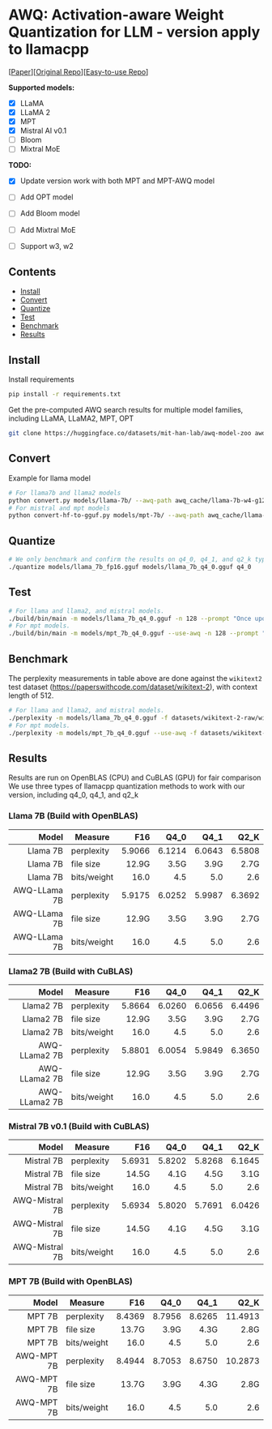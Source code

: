 # AWQ: Activation-aware Weight Quantization for LLM - version apply to llamacpp
[[Paper](https://arxiv.org/abs/2306.00978)][[Original Repo](https://github.com/mit-han-lab/llm-awq)][[Easy-to-use Repo](https://github.com/casper-hansen/AutoAWQ)]

**Supported models:**

- [X] LLaMA
- [x] LLaMA 2
- [X] MPT
- [X] Mistral AI v0.1
- [ ] Bloom
- [ ] Mixtral MoE

**TODO:**
- [x] Update version work with both MPT and MPT-AWQ model
- [ ] Add OPT model
- [ ] Add Bloom model
- [ ] Add Mixtral MoE
- [ ] Support w3, w2


## Contents

- [Install](##Install)
- [Convert](##Convert)
- [Quantize](##Quantize)
- [Test](##Test)
- [Benchmark](##Benchmark)
- [Results](##Results)

## Install
Install requirements
```bash
pip install -r requirements.txt
```
Get the pre-computed AWQ search results for multiple model families, including LLaMA, LLaMA2, MPT, OPT
```bash
git clone https://huggingface.co/datasets/mit-han-lab/awq-model-zoo awq_cache
```

## Convert
Example for llama model
```bash
# For llama7b and llama2 models
python convert.py models/llama-7b/ --awq-path awq_cache/llama-7b-w4-g128.pt --outfile models/llama_7b_fp16.gguf
# For mistral and mpt models
python convert-hf-to-gguf.py models/mpt-7b/ --awq-path awq_cache/llama-7b-w4-g128.pt --outfile models/mpt_7b_fp16.gguf
```

## Quantize
```bash
# We only benchmark and confirm the results on q4_0, q4_1, and q2_k types.
./quantize models/llama_7b_fp16.gguf models/llama_7b_q4_0.gguf q4_0
```

## Test
```bash
# For llama and llama2, and mistral models.
./build/bin/main -m models/llama_7b_q4_0.gguf -n 128 --prompt "Once upon a time"
# For mpt models.
./build/bin/main -m models/mpt_7b_q4_0.gguf --use-awq -n 128 --prompt "Once upon a time"
```

## Benchmark
The perplexity measurements in table above are done against the `wikitext2` test dataset (https://paperswithcode.com/dataset/wikitext-2), with context length of 512.
```bash
# For llama and llama2, and mistral models.
./perplexity -m models/llama_7b_q4_0.gguf -f datasets/wikitext-2-raw/wiki.test.raw
# For mpt models.
./perplexity -m models/mpt_7b_q4_0.gguf --use-awq -f datasets/wikitext-2-raw/wiki.test.raw
```

## Results
Results are run on OpenBLAS (CPU) and CuBLAS (GPU) for fair comparison
We use three types of llamacpp quantization methods to work with our version, including q4_0, q4_1, and q2_k

### Llama 7B (Build with OpenBLAS)

| Model      | Measure      | F16    | Q4_0   | Q4_1   | Q2_K   |
|-----------:|--------------|-------:|-------:|-------:|-------:|
|Llama 7B    | perplexity   | 5.9066 | 6.1214 | 6.0643 | 6.5808 |
|Llama 7B    | file size    |  12.9G  |   3.5G |   3.9G |   2.7G |
|Llama 7B    | bits/weight  |   16.0 |    4.5 |    5.0 |    2.6 |
|AWQ-LLama 7B| perplexity   | 5.9175 | 6.0252 | 5.9987 | 6.3692 |
|AWQ-LLama 7B| file size    |  12.9G  |   3.5G |   3.9G |   2.7G |
|AWQ-LLama 7B| bits/weight  |   16.0 |    4.5 |    5.0 |    2.6 |


### Llama2 7B (Build with CuBLAS)

| Model       | Measure      | F16    | Q4_0   | Q4_1   | Q2_K   |
|------------:|--------------|-------:|-------:|-------:|-------:|
|Llama2 7B    | perplexity   | 5.8664 | 6.0260 | 6.0656 | 6.4496 |
|Llama2 7B    | file size    |  12.9G  |   3.5G |   3.9G |   2.7G |
|Llama2 7B    | bits/weight  |   16.0 |    4.5 |    5.0 |    2.6 |
|AWQ-LLama2 7B| perplexity   | 5.8801 | 6.0054 | 5.9849 | 6.3650 |
|AWQ-LLama2 7B| file size    |  12.9G  |   3.5G |   3.9G |   2.7G |
|AWQ-LLama2 7B| bits/weight  |   16.0 |    4.5 |    5.0 |    2.6 |


### Mistral 7B v0.1 (Build with CuBLAS)

| Model        | Measure      | F16    | Q4_0   | Q4_1   | Q2_K   |
|-------------:|--------------|-------:|-------:|-------:|-------:|
|Mistral 7B    | perplexity   | 5.6931 | 5.8202 | 5.8268 | 6.1645 |
|Mistral 7B    | file size     |  14.5G |   4.1G |   4.5G |   3.1G |
|Mistral 7B    | bits/weight  |   16.0 |    4.5 |    5.0 |    2.6 |
|AWQ-Mistral 7B| perplexity   | 5.6934 | 5.8020 | 5.7691 | 6.0426 |
|AWQ-Mistral 7B| file size     |  14.5G |   4.1G |   4.5G |   3.1G |
|AWQ-Mistral 7B| bits/weight  |   16.0 |    4.5 |    5.0 |    2.6 |

### MPT 7B (Build with OpenBLAS)

| Model    | Measure      | F16    | Q4_0   | Q4_1   | Q2_K    |
|---------:|--------------|-------:|-------:|-------:|--------:|
|MPT 7B    | perplexity   | 8.4369 | 8.7956 | 8.6265 | 11.4913 |
|MPT 7B    | file size    |  13.7G  |   3.9G |   4.3G |   2.8G  |
|MPT 7B    | bits/weight  |   16.0 |    4.5 |    5.0 |    2.6  |
|AWQ-MPT 7B| perplexity   | 8.4944 | 8.7053 |  8.6750 | 10.2873|
|AWQ-MPT 7B| file size    |  13.7G  |   3.9G |   4.3G |   2.8G  |
|AWQ-MPT 7B| bits/weight  |   16.0 |    4.5 |    5.0 |    2.6  |